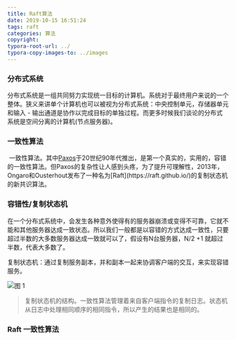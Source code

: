 ```yaml
---
title: Raft算法
date: 2019-10-15 16:51:24
tags: raft
categories: 算法
copyright:
typora-root-url: ../
typora-copy-images-to: ../images
---
```


### 分布式系统

​	分布式系统是一组共同努力实现统一目标的计算机。系统对于最终用户来说的一个整体。狭义来讲单个计算机也可以被视为分布式系统：中央控制单元，存储器单元和输入 - 输出通道是协作以完成目标的单独过程。而更多时候我们谈论的分布式系统是空间分离的计算机(节点服务器)。

### 一致性算法

​	一致性算法。其中[Paxos](https://en.wikipedia.org/wiki/Paxos_(computer_science))于20世纪90年代推出，是第一个真实的，实用的，容错的一致性算法。但Paxos的复杂性让人感到头疼，为了提升可理解性，2013年，Ongaro和Ousterhout发布了一种名为[Raft](https://raft.github.io/)的复制状态机的新共识算法。

### 容错性/复制状态机

​	在一个分布式系统中，会发生各种意外使得有的服务器崩溃或变得不可靠，它就不能和其他服务器达成一致状态。所以我们一般都是以容错的方式达成一致性，只要超过半数的大多数服务器达成一致就可以了，假设有N台服务器，N/2 +1 就超过半数，代表大多数了。

​	复制状态机：通过复制服务副本，并和副本一起来协调客户端的交互，来实现容错服务。

![图 1 ](/images/raft-图1.png)

> 复制状态机的结构。一致性算法管理着来自客户端指令的复制日志。状态机从日志中处理相同顺序的相同指令，所以产生的结果也是相同的。

### Raft 一致性算法


